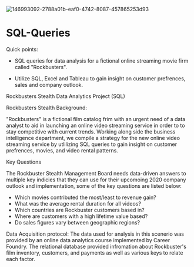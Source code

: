 ![146993092-2788a01b-eaf0-4742-8087-457865253d93](https://user-images.githubusercontent.com/33099127/149189555-5b952a98-0b02-41ab-a9df-37f567ec04ad.png)


# SQL-Queries
Quick points:

* SQL queries for data analysis for a fictional online streaming movie firm called "Rockbusters".

* Utilize SQL, Excel and Tableau to gain insight on customer prefrences, sales and company outlook. 


Rockbusters Stealth Data Analytics Project (SQL)

Rockbusters Stealth Background:

"Rockbusters" is a fictional film catalog frim with an urgent need of a data analyst to aid in launching an online video streaming service in order to to stay competitive with current trends. Working along side the business intelligence department, we compile a strategy for the new online video streaming service by utlilizing SQL queries to gain insight on customer prefrences, movies, and video rental patterns. 

Key Questions

The Rockbuster Stealth Management Board needs data-driven answers to multiple key indicies that they can use for their upcomoing 2020 company outlook and implementation, some of the key questions are listed below:

* Which movies contributed the most/least to revenue gain?
* What was the average rental duration for all videos?
* Which countries are Rockbuster customers based in?
* Where are customers with a high lifetime value based?
* Do sales figures vary between geographic regions?

Data Acquisition protocol:
The data used for analysis in this scenerio was provided by an online data analytics course implemented by Career Foundry. The relational database provided infromation about Rockbuster's film inventory, customers, and payments as well as various keys to relate each factor. 

